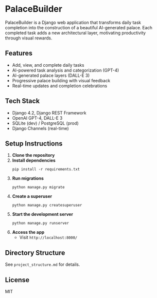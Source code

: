 # PalaceBuilder

PalaceBuilder is a Django web application that transforms daily task completion into the construction of a beautiful AI-generated palace. Each completed task adds a new architectural layer, motivating productivity through visual rewards.

## Features
- Add, view, and complete daily tasks
- AI-powered task analysis and categorization (GPT-4)
- AI-generated palace layers (DALL-E 3)
- Progressive palace building with visual feedback
- Real-time updates and completion celebrations

## Tech Stack
- Django 4.2, Django REST Framework
- OpenAI GPT-4, DALL-E 3
- SQLite (dev) / PostgreSQL (prod)
- Django Channels (real-time)

## Setup Instructions
1. **Clone the repository**
2. **Install dependencies**
   ```
   pip install -r requirements.txt
   ```
3. **Run migrations**
   ```
   python manage.py migrate
   ```
4. **Create a superuser**
   ```
   python manage.py createsuperuser
   ```
5. **Start the development server**
   ```
   python manage.py runserver
   ```
6. **Access the app**
   - Visit `http://localhost:8000/`

## Directory Structure
See `project_structure.md` for details.

## License
MIT 